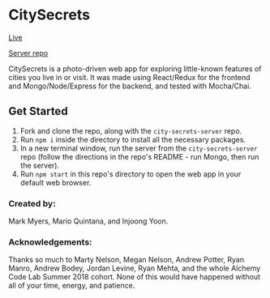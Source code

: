 CitySecrets
=====

[Live](https://citysecrets.herokuapp.com)

[Server repo](https://github.com/team-anchor/city-secrets-server)

CitySecrets is a photo-driven web app for exploring little-known features of cities you live in or visit. It was made using React/Redux for the frontend and Mongo/Node/Express for the backend, and tested with Mocha/Chai.

## Get Started
1. Fork and clone the repo, along with the `city-secrets-server` repo.
1. Run `npm i` inside the directory to install all the necessary packages.
1. In a new terminal window, run the server from the `city-secrets-server` repo (follow the directions in the repo's README - run Mongo, then run the server).
1. Run `npm start` in this repo's directory to open the web app in your default web browser.

### Created by:
Mark Myers, Mario Quintana, and Injoong Yoon.

### Acknowledgements:
Thanks so much to Marty Nelson, Megan Nelson, Andrew Potter, Ryan Manro, Andrew Bodey, Jordan Levine, Ryan Mehta, and the whole Alchemy Code Lab Summer 2018 cohort. None of this would have happened without all of your time, energy, and patience.
